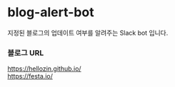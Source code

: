 # blog-alert-bot
지정된 블로그의 업데이트 여부를 알려주는 Slack bot 입니다.

### 블로그 URL

https://hellozin.github.io/  
https://festa.io/
